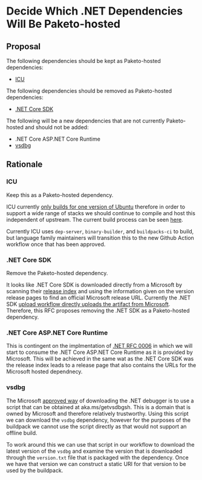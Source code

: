 # Decide Which .NET Dependencies Will Be Paketo-hosted

## Proposal

The following dependencies should be kept as Paketo-hosted dependencies:
* [ICU](https://github.com/paketo-buildpacks/icu/blob/main/buildpack.toml)


The following dependencies should be removed as Paketo-hosted dependencies:
* [.NET Core SDK](https://github.com/paketo-buildpacks/dotnet-core-sdk/blob/main/buildpack.toml)

The following will be a new dependencies that are not currently Paketo-hosted
and should not be added:
* .NET Core ASP.NET Core Runtime
* [vsdbg](https://github.com/paketo-buildpacks/vsdbg/blob/main/buildpack.toml)

## Rationale

### ICU

Keep this as a Paketo-hosted dependency.

ICU currently [only builds for one version of
Ubuntu](https://github.com/unicode-org/icu/releases/tag/release-71-1) therefore
in order to support a wide range of stacks we should continue to compile and
host this independent of upstream. The current build process can be seen
[here](https://github.com/cloudfoundry/buildpacks-ci/blob/7c76257aa285bf148767a14dd62953b1f0b163b0/tasks/build-binary-new/builder.rb#L462).

Currently ICU uses `dep-server`, `binary-builder`, and `buildpacks-ci` to
build, but language family maintainers will transition this to the new Github
Action workflow once that has been approved.

### .NET Core SDK

Remove the Paketo-hosted dependency.

It looks like .NET Core SDK is downloaded directly from a Microsoft by scanning
their [release
index](https://dotnetcli.blob.core.windows.net/dotnet/release-metadata/releases-index.json)
and using the information given on the version release pages to find an
official Microsoft release URL. Currently the .NET SDK [upload workflow
directly uploads the artifact from
Microsoft](https://github.com/paketo-buildpacks/dep-server/blob/d7402591d0581a5019b1bd620ed1367d5f155213/.github/data/dependencies.yml#L27).
Therefore, this RFC proposes removing the .NET SDK as a Paketo-hosted
dependency.

### .NET Core ASP.NET Core Runtime

This is contingent on the implmentation of [.NET RFC
0006](https://github.com/paketo-buildpacks/rfcs/blob/1d615afaa355f235b216a8fa9346d227299b388f/text/dotnet-core/0005-simplify-runtime-dependency.md)
in which we will start to consume the .NET Core ASP.NET Core Runtime as it is
provided by Microsoft. This will be achieved in the same wat as the .NET Core
SDK was the release index leads to a release page that also contains the URLs
for the Microsoft hosted dependnecy.

### vsdbg

The Microsoft [approved
way](https://docs.microsoft.com/en-us/dotnet/iot/debugging?tabs=self-contained&pivots=vscode#install-the-visual-studio-remote-debugger-on-the-raspberry-pi)
of downloading the .NET debugger is to use a script that can be obtained at
aka.ms/getvsdbgsh. This is a domain that is owned by Microsoft and therefore
relatively trustworthy. Using this script we can download the `vsdbg`
dependency, however for the purposes of the buildpack we cannot use the script
directly as that would not support an offline build.

To work around this we can use that script in our workflow to download the
latest version of the `vsdbg` and examine the version that is downloaded
through the `version.txt` file that is packaged with the dependency. Once we
have that version we can construct a static URI for that version to be used by
the buildpack.
